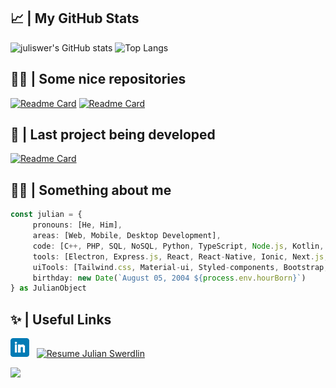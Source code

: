 ## &#x1f4c8; | My GitHub Stats
![juliswer's GitHub stats](https://github-readme-stats.vercel.app/api?username=juliswer&show_icons=true&theme=tokyonight)
![Top Langs](https://github-readme-stats.vercel.app/api/top-langs/?username=juliswer&layout=compact&theme=tokyonight&hide=css,jupyter%20notebook,html,scss)
## 🧑‍💼 | Some nice repositories
[![Readme Card](https://github-readme-stats.vercel.app/api/pin/?username=juliswer&repo=web3.0-metamask-crypto&theme=tokyonight)](https://github.com/juliswer/web3.0-metamask-crypto.git)
[![Readme Card](https://github-readme-stats.vercel.app/api/pin/?username=juliswer&repo=shareme_blogapp&theme=tokyonight)](https://github.com/juliswer/shareme_blogapp.git)
## 🔨 | Last project being developed
[![Readme Card](https://github-readme-stats.vercel.app/api/pin/?username=juliswer&repo=opensea-blockchain-clone&theme=tokyonight)](https://github.com/juliswer/opensea-blockchain-clone)


## 🤙🏼 | Something about me
```ts
const julian = {
     pronouns: [He, Him],
     areas: [Web, Mobile, Desktop Development],
     code: [C++, PHP, SQL, NoSQL, Python, TypeScript, Node.js, Kotlin, Java, Javascript, CSS, HTML],
     tools: [Electron, Express.js, React, React-Native, Ionic, Next.js, jQuery, Vue, Angular],
     uiTools: [Tailwind.css, Material-ui, Styled-components, Bootstrap, Saas],
     birthday: new Date(`August 05, 2004 ${process.env.hourBorn}`)
} as JulianObject
```
## ✨ | Useful Links

<p align='left'>
     <a target="_blank" href="https://www.linkedin.com/in/julian-swerdlin/"><img height="30" src="https://github.com/Raagh/Raagh/raw/master/linkedin.png?raw=true" alt="Linkedin logo"></a>&nbsp;&nbsp;
<a target="_blank" href="https://drive.google.com/file/d/11K03hmdc3sKw7n0uZ-bZy5kB9iEoAVg-/view?usp=sharing"><img height="30" src="https://cdn-icons-png.flaticon.com/512/3135/3135800.png" alt="Resume Julian Swerdlin"></a>&nbsp;&nbsp;
</p>

![](https://komarev.com/ghpvc/?username=juliswer)
